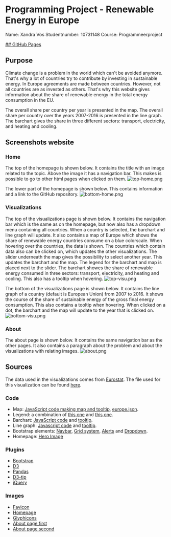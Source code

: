 # Programming Project - Renewable Energy in Europe

Name: Xandra Vos
Studentnumber: 10731148
Course: Programmeerproject

[## GitHub Pages](https://xandravos.github.io/project/)

## Purpose
Climate change is a problem in the world which can't be
avoided anymore. That's why a lot of countries try to
contribute by investing in sustainable energy. In Europe
agreements are made between countries. However, not all
countries are as invested as others. That's why this
website gives information about the share of renewable
energy in the total energy consumption in the EU.

The overall share per country per year is presented in the
map. The overall share per country over the years 2007-2016
is presented in the line graph. The barchart gives the share
in three different sectors: transport, electricity, and
heating and cooling.

## Screenshots website
### Home
The top of the homepage is shown below. It contains the title with an image
related to the topic. Above the image it has a navigation bar. This makes is
possible to go to other html pages when clicked on them.
![top-home.png]()

The lower part of the homepage is shown below. This contains information and a
link to the GitHub repository.
![bottom-home.png]()

### Visualizations
The top of the visualizations page is shown below. It contains the navigation
bar which is the same as on the homepage, but now also has a dropdown menu
containing all countries. When a country is selected, the barchart and line
graph will update. It also contains a map of Europe which shows the share
of renewable energy countries consume on a blue colorscale. When hovering over
the countries, the data is shown. The countries which contain data also can be
clicked on, which updates the other visualizations. The slider underneath the
map gives the possibility to select another year. This updates the barchart
and the map. The legend for the barchart and map is placed next to the slider.
The barchart showes the share of renewable energy consumed in three sectors:
transport, electricity, and heating and cooling. This also has a tooltip when
hovering.
![top-visu.png]()

The bottom of the visualizations page is shown below. It contains the line graph
of a country (default is European Union) from 2007 to 2016. It shows the course
of the share of sustainable energy of the gross final energy consumption. This
also contains a tooltip when hovering. When clicked on a dot, the barchart and
the map will update to the year that is clicked on.
![bottom-visu.png]()

### About
The about page is shown below. It contains the same navigation bar as the other
pages. It also contains a paragraph about the problem and about the
visualizations with relating images.
![about.png]()

## Sources
The data used in the visualizations comes from [Eurostat](https://ec.europa.eu/eurostat/).
The file used for this visualization can be found [here](https://ec.europa.eu/eurostat/tgm/refreshTableAction.do?tab=table&plugin=1&pcode=sdg_07_40&language=en).

### Code
* Map: [JavaScript code making map and tooltip](http://bl.ocks.org/micahstubbs/8e15870eb432a21f0bc4d3d527b2d14f),
[europe.json](https://raw.githubusercontent.com/leakyMirror/map-of-europe/master/TopoJSON/europe.topojson).
* Legend: a combination of [this one](https://www.visualcinnamon.com/2016/05/smooth-color-legend-d3-svg-gradient.html)
and [this one](https://bl.ocks.org/duspviz-mit/9b6dce37101c30ab80d0bf378fe5e583).
* Barchart: [JavaScript code](https://bl.ocks.org/hrecht/f84012ee860cb4da66331f18d588eee3) and [tooltip](https://bl.ocks.org/wnghdcjfe/6377d75c963e8f841609a7bf6d3d0c74).
* Line graph: [Javascript code](https://bl.ocks.org/gordlea/27370d1eea8464b04538e6d8ced39e89) and [tooltip](https://bl.ocks.org/wnghdcjfe/6377d75c963e8f841609a7bf6d3d0c74).
* Bootstrap elements: [Navbar](https://getbootstrap.com/docs/4.0/components/navbar/),
[Grid system](https://getbootstrap.com/docs/4.0/layout/grid/), [Alerts](https://www.w3schools.com/bootstrap/bootstrap_alerts.asp) and [Dropdown](https://www.w3schools.com/bootstrap/bootstrap_dropdowns.asp).
* Homepage: [Hero Image](https://www.w3schools.com/howto/howto_css_hero_image.asp)

### Plugins
* [Bootstrap](https://getbootstrap.com/)
* [D3](https://d3js.org/)
* [Pandas](https://pandas.pydata.org/)
* [D3-tip](https://labratrevenge.com/d3-tip/javascripts/d3.tip.v0.6.3.js)
* [jQuery](https://jquery.com/)

### Images
* [Favicon](https://www.flaticon.com/free-icons/renewable-energy)
* [Homepage](https://www.videoblocks.com/video/4k---ultra-hd-wind-power-turbine-windmill-energy-production---clean-and-renewable-energy-shot-on-red-buucwkr)
* [Glyphicons](https://getbootstrap.com/docs/3.3/components/)
* [About page first](https://kertupic.pw/alternative-power-sources-The-Earth-And-Climate-Change-in-2018.html)
* [About page second](https://crm.me/tour/more-features/reports-analytics/beautiful-visualizations/)
